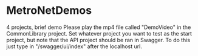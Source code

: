 # MetroNetDemos
4 projects, brief demo
Please play the mp4 file called "DemoVideo" in the CommonLibrary project.
Set whatever project you want to test as the start project, but note that the API project should be ran in Swagger.
To do this just type in "/swagger/ui/index" after the localhost url.
